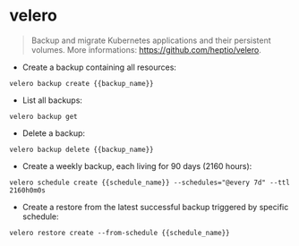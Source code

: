 # velero

> Backup and migrate Kubernetes applications and their persistent volumes.
> More informations: <https://github.com/heptio/velero>.

- Create a backup containing all resources:

`velero backup create {{backup_name}}`

- List all backups:

`velero backup get`

- Delete a backup:

`velero backup delete {{backup_name}}`

- Create a weekly backup, each living for 90 days (2160 hours):

`velero schedule create {{schedule_name}} --schedules="@every 7d" --ttl 2160h0m0s`

- Create a restore from the latest successful backup triggered by specific schedule:

`velero restore create --from-schedule {{schedule_name}}`
